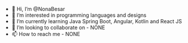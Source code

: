 - 👋 Hi, I’m @NonaBesar
- 👀 I’m interested in programming languages and designs
- 🌱 I’m currently learning Java Spring Boot, Angular, Kotlin and React JS
- 💞️ I’m looking to collaborate on - NONE
- 📫 How to reach me - NONE

<!---
NonaBesar/NonaBesar is a ✨ special ✨ repository because its `README.md` (this file) appears on your GitHub profile.
You can click the Preview link to take a look at your changes.
--->
